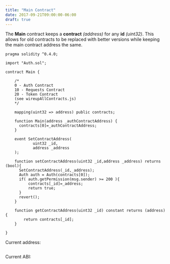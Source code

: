 ```yaml
---
title: "Main Contract"
date: 2017-09-21T09:00:00-06:00
draft: true
---
```

The **Main** contract keeps a **contract** *(address)* for any **id** *(uint32)*. This allows for old contracts to be replaced with better versions while keeping the main contract address the same.

```
pragma solidity ^0.4.0;

import "Auth.sol";

contract Main {

    /*
    0 - Auth Contract
    10 - Requests Contract
    20 - Token Contract
    (see wireupAllContracts.js)
    */

    mapping(uint32 => address) public contracts;

    function Main(address _authContractAddress) {
      contracts[0]=_authContractAddress;
    }

    event SetContractAddress(
            uint32 _id,
            address _address
    );

    function setContractAddress(uint32 _id,address _address) returns (bool){
      SetContractAddress(_id,_address);
      Auth auth = Auth(contracts[0]);
      if( auth.getPermission(msg.sender) >= 200 ){
          contracts[_id]=_address;
          return true;
      }
      revert();
    }

    function getContractAddress(uint32 _id) constant returns (address){
        return contracts[_id];
    }

}

```
Current address:
```

```
Current ABI:
```

```
